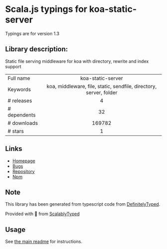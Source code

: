 
# Scala.js typings for koa-static-server

Typings are for version 1.3

## Library description:
Static file serving middleware for koa with directory, rewrite and index support

|                    |                 |
| ------------------ | :-------------: |
| Full name          | koa-static-server |
| Keywords           | koa, middleware, file, static, sendfile, directory, server, folder |
| # releases         | 4 |
| # dependents       | 32 |
| # downloads        | 169782 |
| # stars            | 1 |

## Links
- [Homepage](https://github.com/pkoretic/koa-static-server#readme)
- [Bugs](https://github.com/pkoretic/koa-static-server/issues)
- [Repository](https://github.com/pkoretic/koa-static-server)
- [Npm](https://www.npmjs.com/package/koa-static-server)
    


## Note
This library has been generated from typescript code from [DefinitelyTyped](https://definitelytyped.org).

Provided with :purple_heart: from [ScalablyTyped](https://github.com/oyvindberg/ScalablyTyped)

## Usage
See [the main readme](../../readme.md) for instructions.


